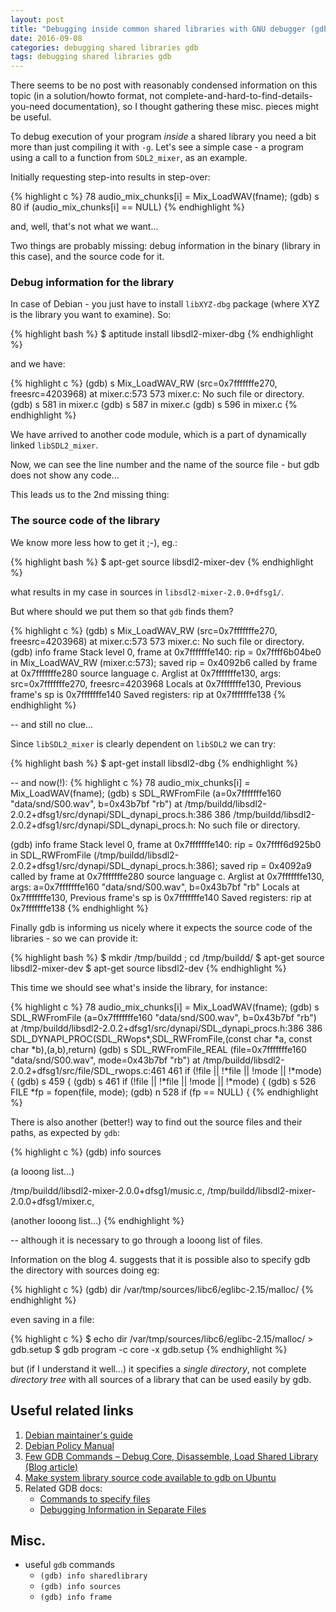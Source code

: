 ```yaml
---
layout: post
title: "Debugging inside common shared libraries with GNU debugger (gdb)"
date: 2016-09-08
categories: debugging shared libraries gdb
tags: debugging shared libraries gdb
---
```

There seems to be no post with reasonably condensed information
on this topic (in a solution/howto format, not
complete-and-hard-to-find-details-you-need documentation),
so I thought gathering these misc. pieces might be useful.

To debug execution of your program _inside_ a shared library
you need a bit more than just compiling it with `-g`.
Let's see a simple case - a program using a call to a function
from `SDL2_mixer`, as an example.

Initially requesting step-into results in step-over:

{% highlight c %}
78              audio_mix_chunks[i] = Mix_LoadWAV(fname);
(gdb) s
80              if (audio_mix_chunks[i] == NULL)
{% endhighlight %}

and, well, that's not what we want...

Two things are probably missing:
debug information in the binary (library in this case), and the source code for it.

### Debug information for the library

In case of Debian - you just have to install `libXYZ-dbg` package (where XYZ is the library you want to examine). So:

{% highlight bash %}
$ aptitude install libsdl2-mixer-dbg
{% endhighlight %}

and we have:

{% highlight c %}
(gdb) s
Mix_LoadWAV_RW (src=0x7fffffffe270, freesrc=4203968) at mixer.c:573
573     mixer.c: No such file or directory.
(gdb) s
581     in mixer.c
(gdb) s
587     in mixer.c
(gdb) s
596     in mixer.c
{% endhighlight %}

We have arrived to another code module, which is a part of dynamically linked `libSDL2_mixer`.

Now, we can see the line number and the name of the source file - but gdb
does not show any code...

This leads us to the 2nd missing thing:

### The source code of the library

We know more less how to get it ;-), eg.:

{% highlight bash %}
$ apt-get source libsdl2-mixer-dev
{% endhighlight %}

what results in my case in sources in `libsdl2-mixer-2.0.0+dfsg1/`.

But where should we put them so that `gdb` finds them?

{% highlight c %}
(gdb) s
Mix_LoadWAV_RW (src=0x7fffffffe270, freesrc=4203968) at mixer.c:573
573     mixer.c: No such file or directory.
(gdb) info frame
Stack level 0, frame at 0x7fffffffe140:
 rip = 0x7ffff6b04be0 in Mix_LoadWAV_RW (mixer.c:573); saved rip = 0x4092b6
 called by frame at 0x7fffffffe280
 source language c.
 Arglist at 0x7fffffffe130, args: src=0x7fffffffe270, freesrc=4203968
 Locals at 0x7fffffffe130, Previous frame's sp is 0x7fffffffe140
 Saved registers:
  rip at 0x7fffffffe138
{% endhighlight %}

-- and still no clue...

Since `libSDL2_mixer` is clearly dependent on `libSDL2` we can try:

{% highlight bash %}
$ apt-get install libsdl2-dbg
{% endhighlight %}

-- and now(!):
{% highlight c %}
78              audio_mix_chunks[i] = Mix_LoadWAV(fname);
(gdb) s
SDL_RWFromFile (a=0x7fffffffe160 "data/snd/S00.wav", b=0x43b7bf "rb")
    at /tmp/buildd/libsdl2-2.0.2+dfsg1/src/dynapi/SDL_dynapi_procs.h:386
386     /tmp/buildd/libsdl2-2.0.2+dfsg1/src/dynapi/SDL_dynapi_procs.h: No such file or directory.

(gdb) info frame
Stack level 0, frame at 0x7fffffffe140:
 rip = 0x7ffff6d925b0 in SDL_RWFromFile
    (/tmp/buildd/libsdl2-2.0.2+dfsg1/src/dynapi/SDL_dynapi_procs.h:386); saved rip = 0x4092a9
 called by frame at 0x7fffffffe280
 source language c.
 Arglist at 0x7fffffffe130, args: a=0x7fffffffe160 "data/snd/S00.wav", b=0x43b7bf "rb"
 Locals at 0x7fffffffe130, Previous frame's sp is 0x7fffffffe140
 Saved registers:
  rip at 0x7fffffffe138
{% endhighlight %}

Finally gdb is informing us nicely where it expects the source code of the libraries - so we can provide it:

{% highlight bash %}
$ mkdir /tmp/buildd ; cd /tmp/buildd/
$ apt-get source libsdl2-mixer-dev
$ apt-get source libsdl2-dev
{% endhighlight %}

This time we should see what's inside the library, for instance:

{% highlight c %}
78              audio_mix_chunks[i] = Mix_LoadWAV(fname);
(gdb) s
SDL_RWFromFile (a=0x7fffffffe160 "data/snd/S00.wav", b=0x43b7bf "rb")
    at /tmp/buildd/libsdl2-2.0.2+dfsg1/src/dynapi/SDL_dynapi_procs.h:386
386     SDL_DYNAPI_PROC(SDL_RWops*,SDL_RWFromFile,(const char *a, const char *b),(a,b),return)
(gdb) s
SDL_RWFromFile_REAL (file=0x7fffffffe160 "data/snd/S00.wav", mode=0x43b7bf "rb")
    at /tmp/buildd/libsdl2-2.0.2+dfsg1/src/file/SDL_rwops.c:461
461         if (!file || !*file || !mode || !*mode) {
(gdb) s
459     {
(gdb) s
461         if (!file || !*file || !mode || !*mode) {
(gdb) s
526             FILE *fp = fopen(file, mode);
(gdb) n
528             if (fp == NULL) {
{% endhighlight %}

There is also another (better!) way to find out the source files
and their paths, as expected by `gdb`:

{% highlight c %}
(gdb) info sources

(a looong list...)

/tmp/buildd/libsdl2-mixer-2.0.0+dfsg1/music.c, /tmp/buildd/libsdl2-mixer-2.0.0+dfsg1/mixer.c,

(another looong list...)
{% endhighlight %}

-- although it is necessary to go through a looong list of files.

Information on the blog 4. suggests that it is possible also to specify gdb the directory with sources doing eg:

{% highlight c %}
(gdb) dir /var/tmp/sources/libc6/eglibc-2.15/malloc/
{% endhighlight %}

even saving in a file:

{% highlight c %}
$ echo dir /var/tmp/sources/libc6/eglibc-2.15/malloc/ > gdb.setup
$ gdb program -c core -x gdb.setup
{% endhighlight %}

but (if I understand it well...) it specifies a _single directory_, not complete _directory tree_ with all sources of a library that can be used easily by gdb.


Useful related links
--------------------
1. [Debian maintainer's guide][1.]
2. [Debian Policy Manual][2.]
3. [Few GDB Commands – Debug Core, Disassemble, Load Shared Library (Blog article)][3.]
4. [Make system library source code available to gdb on Ubuntu][4.]
5. Related GDB docs:
    - [Commands to specify files][5.]
    - [Debugging Information in Separate Files][6.]


[1.]: https://www.debian.org/doc/manuals/maint-guide/advanced.en.html
[2.]: https://www.debian.org/doc/debian-policy/ch-sharedlibs.html
[3.]: http://www.thegeekstuff.com/2014/03/few-gdb-commands/
[4.]: http://trail-of-a-programmer.blogspot.com/2014/11/make-system-library-source-code.html
[5.]: https://sourceware.org/gdb/onlinedocs/gdb/Files.html
[6.]: https://sourceware.org/gdb/onlinedocs/gdb/Separate-Debug-Files.html

Misc.
-----
*  useful `gdb` commands
    *  `(gdb) info sharedlibrary`
    *  `(gdb) info sources`
    *  `(gdb) info frame`
